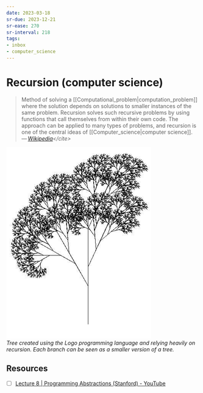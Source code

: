```yaml
---
date: 2023-03-18
sr-due: 2023-12-21
sr-ease: 270
sr-interval: 218
tags:
- inbox
- computer_science
---
```


# Recursion (computer science)

> Method of solving a [[Computational_problem|computation_problem]] where the
> solution depends on solutions to smaller instances of the same problem.
> Recursion solves such recursive problems by using functions that call
> themselves from within their own code. The approach can be applied to many
> types of problems, and recursion is one of the central ideas of
> [[Computer_science|computer science]].\
> — <cite>[Wikipedia](https://en.wikipedia.org/wiki/Recursion_\(computer_science\))</cite>

![Recursive Tree](./img/RecursiveTree.JPG)\
_Tree created using the Logo
programming language and relying heavily on recursion. Each branch can be seen
as a smaller version of a tree._

## Resources

- [ ] [Lecture 8 | Programming Abstractions (Stanford) - YouTube](https://www.youtube.com/watch?v=gl3emqCuueQ)
